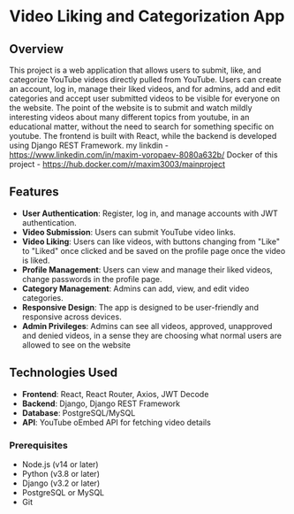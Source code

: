 # Video Liking and Categorization App

## Overview

This project is a web application that allows users to submit, like, and categorize YouTube videos directly pulled from YouTube. Users can create an account, log in, manage their liked videos, and for admins, add and edit categories and accept user submitted videos to be visible for everyone on the website. The point of the website is to submit and watch mildly interesting videos about many different topics from youtube, in an educational matter, without the need to search for something specific on youtube.
The frontend is built with React, while the backend is developed using Django REST Framework.
my linkdin - https://www.linkedin.com/in/maxim-voropaev-8080a632b/
Docker of this project - https://hub.docker.com/r/maxim3003/mainproject

## Features

- **User Authentication**: Register, log in, and manage accounts with JWT authentication.
- **Video Submission**: Users can submit YouTube video links.
- **Video Liking**: Users can like videos, with buttons changing from "Like" to "Liked" once clicked and be saved on the profile page once the video is liked.
- **Profile Management**: Users can view and manage their liked videos, change passwords in the profile page.
- **Category Management**: Admins can add, view, and edit video categories.
- **Responsive Design**: The app is designed to be user-friendly and responsive across devices.
- **Admin Privileges**: Admins can see all videos, approved, unapproved and denied videos, in a sense they are choosing what normal users are allowed to see on the website

## Technologies Used

- **Frontend**: React, React Router, Axios, JWT Decode
- **Backend**: Django, Django REST Framework
- **Database**: PostgreSQL/MySQL
- **API**: YouTube oEmbed API for fetching video details

### Prerequisites

- Node.js (v14 or later)
- Python (v3.8 or later)
- Django (v3.2 or later)
- PostgreSQL or MySQL
- Git
